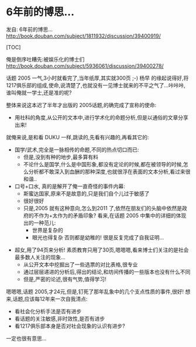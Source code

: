 # 6年前的博思... 
发自: 6年前的博思... 
    http://book.douban.com/subject/1811932/discussion/39400919/

[TOC]


俺是倒序吐糟先:被娱乐化的博士们
    http://book.douban.com/subject/5936061/discussion/39400278/

话题 2005 一气,3小时就看完了,当年纸厚,其实就300页 ;-)
杨早 的缘起说得好,将1217俱乐部的组成,使命,说清楚了,也就没有一见博士就来的不平之气了...咔咔咔,谁叫俺就一学士,还是准的呢?

整体来说这本迟了半年才出版的 2005话题,的确完成了宣称的使命:

- 用社科的角度,从公开的文本中,进行学术化的命题分析,但是以通俗的文章分享出来!

就俺来说,是和看 DUKU 一样,跳读的,先看有兴趣的,再看其它的:

- 国学/武术,完全是一脉相传的命题,不同的热点切口而已:
    - 但是,没到有种的地步,最多算有料
    - 不论什么是国学,什么是中国形象,都没有定论的时候,都在被领导的时候,怎么分析都不敢深入到血酬的那种深度,也就很浮在表面的文本分析,看过来很和谐..
- 口号+口水, 真的是解开了俺一直奇怪的事件内幕:
    - 斯蜜达国家,原来不是故意的,只是我们自个儿过于敏感了
    - 很好很好
    - 只是,2005 就有这种意向,怎么到2011 了,依然在朋友们的头脑中依然是政府的不作为+太作为的矛盾印象?
    看来,在话题 2005 中集中的详细的体现出的一种范儿:
        + 世界是复杂的
        + 眼光也得复杂
        否则都是幼稚的!
    很是反复完成了自我证明...
+ 超女,用了94页来分析! 素质教育只用了30页,嗯嗯嗯,看来博士们关注的是社会最多数人关注的现象...
    - 从公开文本中挖掘出了一些选票的对比表格,很专业
    - 通过层层递进的分析后,得出的结论,和坊间传播的一些版本也没有什么不同
    - 但是,严密的论述,很有气势,值得学习!

嗯嗯嗯,话题 2005,才24元,但是,钉死了那年乱象中的几个支点性质的事件,很好!
想来,话题,应该每12年来一次自我清点:

- 看社会化分析手法是否有进步
- 看话题的关注敏感,非时效性,是否有进步
- 看1217俱乐部本身是否对社会现象的认识有进步?

一定也很有意思...

